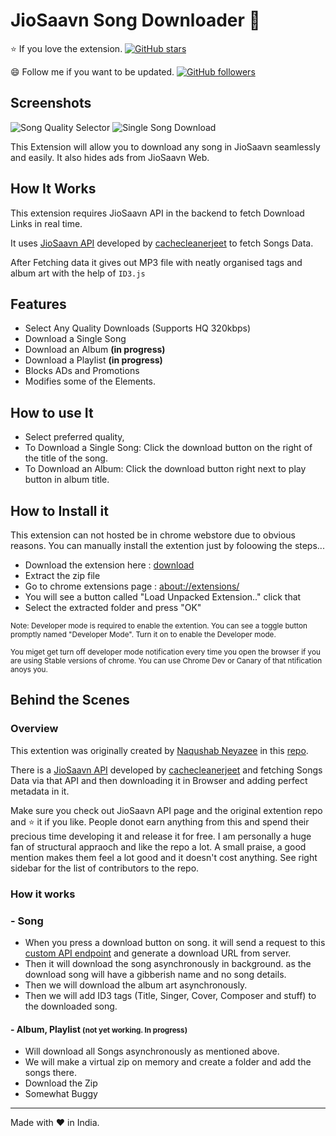 # JioSaavn Song Downloader :musical_note:

:star: If you love the extension. [![GitHub stars](https://img.shields.io/github/stars/GrayGalaxy/JioSaavn-Downloader.svg?style=flat&logo=github&label=Star)](https://github.com/GrayGalaxy/JioSaavn-Song-Downloader)

:smile: Follow me if you want to be updated. [![GitHub followers](https://img.shields.io/github/followers/GrayGalaxy.svg?style=flat&logo=github&label=Followers)](<(https://github.com/GrayGalaxy)>)

## Screenshots

![Song Quality Selector](https://i.ibb.co/KyH5D8M/02.png)
![Single Song Download](https://i.ibb.co/1shN3N3/Album-Download.png)

This Extension will allow you to download any song in JioSaavn seamlessly and easily. It also hides ads from JioSaavn Web.

## How It Works

This extension requires JioSaavn API in the backend to fetch Download Links in real time.

It uses [JioSaavn API](https://github.com/cachecleanerjeet/JiosaavnAPI) developed by [cachecleanerjeet](https://github.com/cachecleanerjeet) to fetch Songs Data.

After Fetching data it gives out MP3 file with neatly organised tags and album art with the help of `ID3.js`

## Features

- Select Any Quality Downloads (Supports HQ 320kbps)
- Download a Single Song
- Download an Album **(in progress)**
- Download a Playlist **(in progress)**
- Blocks ADs and Promotions
- Modifies some of the Elements.

## How to use It

- Select preferred quality,
- To Download a Single Song: Click the download button on the right of the title of the song.
- To Download an Album: Click the download button right next to play button in album title.

## How to Install it

This extension can not hosted be in chrome webstore due to obvious reasons. You can manually install the extention just by foloowing the steps...

- Download the extension here : [download](https://github.com/GrayGalaxy/JioSaavn-Downloader/releases)
- Extract the zip file
- Go to chrome extensions page : [about://extensions/](about://extensions/)
- You will see a button called "Load Unpacked Extension.." click that
- Select the extracted folder and press "OK"

<small>
Note: Developer mode is required to enable the extention. You can see a toggle button promptly named "Developer Mode". Turn it on to enable the Developer mode.

You miget get turn off developer mode notification every time you open the browser if you are using Stable versions of chrome. You can use Chrome Dev or Canary of that ntification anoys you.
</small>


## Behind the Scenes

### Overview

This extention was originally created by
[Naqushab Neyazee](https://github.com/naqushab) in this [repo](https://github.com/naqushab/saavn-downloader-extension).

There is a [JioSaavn API](https://github.com/cachecleanerjeet/JiosaavnAPI) developed by [cachecleanerjeet](https://github.com/cachecleanerjeet) and fetching Songs Data via that API and then downloading it in Browser and adding perfect metadata in it.

Make sure you check out JioSaavn API page and the original extention repo and :star: it if you like. People donot earn anything from this and spend their precious time developing it and release it for free. I am personally a huge fan of structural appraoch and like the repo a lot. A small praise, a good mention makes them feel a lot good and it doesn't cost anything. See right sidebar for the list of contributors to the repo.

### How it works

### - Song

- When you press a download button on song. it will send a request to this [custom API endpoint](corsdisabledsong.tuhinwin.workers.dev) and generate a download URL from server.
- Then it will download the song asynchronously in background. as the download song will have a gibberish name and no song details.
- Then we will download the album art asynchronously.
- Then we will add ID3 tags (Title, Singer, Cover, Composer and stuff) to the downloaded song.

#### - Album, Playlist <small>(not yet working. In progress)</small>

- Will download all Songs asynchronously as mentioned above.
- We will make a virtual zip on memory and create a folder and add the songs there.
- Download the Zip
- Somewhat Buggy
___
Made with :heart: in India.

